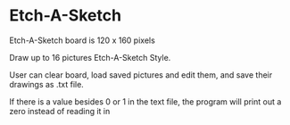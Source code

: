 # Etch-A-Sketch
Etch-A-Sketch board is 120 x 160 pixels

Draw up to 16 pictures Etch-A-Sketch Style.  

User can clear board, load saved pictures and edit them, and save their drawings as .txt file.

If there is a value besides 0 or 1 in the text file, the program will print out a zero instead of reading it in
